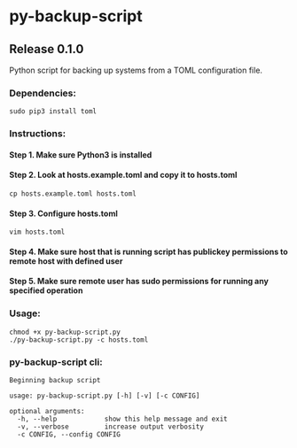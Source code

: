 # py-backup-script
## Release 0.1.0

Python script for backing up systems from a TOML configuration file. 

### Dependencies:

```
sudo pip3 install toml
```

### Instructions:

#### Step 1. Make sure Python3 is installed

#### Step 2. Look at hosts.example.toml and copy it to hosts.toml

```
cp hosts.example.toml hosts.toml
```

#### Step 3. Configure hosts.toml

```
vim hosts.toml
```

#### Step 4. Make sure host that is running script has publickey permissions to remote host with defined user

#### Step 5. Make sure remote user has sudo permissions for running any specified operation

### Usage:

```
chmod +x py-backup-script.py
./py-backup-script.py -c hosts.toml
```

### py-backup-script cli:

```
Beginning backup script

usage: py-backup-script.py [-h] [-v] [-c CONFIG]

optional arguments:
  -h, --help            show this help message and exit
  -v, --verbose         increase output verbosity
  -c CONFIG, --config CONFIG
```
